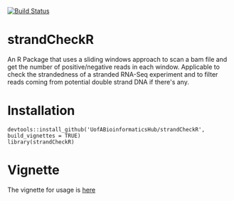 [![Build Status](https://travis-ci.org/UofABioinformaticsHub/strandCheckR.svg?branch=master)](https://travis-ci.org/UofABioinformaticsHub/strandCheckR)

# strandCheckR

An R Package that uses a sliding windows approach to scan a bam file and get the number of positive/negative reads in each window. 
Applicable to check the strandedness of a stranded RNA-Seq experiment and to filter reads coming from potential double strand DNA if there's any. 

# Installation

```
devtools::install_github('UofABioinformaticsHub/strandCheckR', build_vignettes = TRUE)
library(strandCheckR)
```

# Vignette

The vignette for usage is [here](https://uofabioinformaticshub.github.io/strandCheckR/vignettes/strandCheckR.html)


